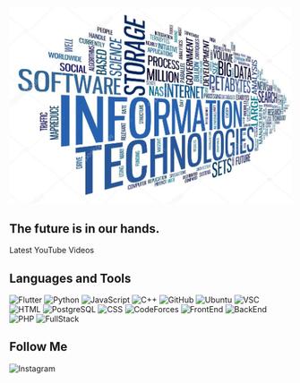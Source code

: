 [![Header](https://github.com/Malika939/Malika939/blob/main/assets/kartinka.jpg)]()

## The future is in our hands.

Latest YouTube Videos

## Languages and Tools
![Flutter](https://img.shields.io/badge/-Flutter-090909?style=for-the-badge&logo=flutter&logoColor=47C5FB)
![Python](https://img.shields.io/badge/-Python-092050?style=for-the-badge&logo=appveyor)
![JavaScript](https://img.shields.io/badge/-JavaScript-090909?style=for-the-badge&logo=appveyor)
![C++](https://img.shields.io/badge/-C++-1589F0?style=for-the-badge&logo=C%2b%2b&LogoColor=6296CC)
![GitHub](https://img.shields.io/badge/-GitHub-090909?style=for-the-badge&logo=appveyor)
![Ubuntu](https://img.shields.io/badge/-Ubuntu-f03c15?style=for-the-badge&logo=appveyor)
![VSC](https://img.shields.io/badge/-VSC-096090?style=for-the-badge&logo=appveyor)
![HTML](https://img.shields.io/badge/-HTML-090909?style=for-the-badge&logo=appveyor)
![PostgreSQL](https://img.shields.io/badge/-PostgreSQL-099040?style=for-the-badge&logo=appveyor)
![CSS](https://img.shields.io/badge/-CSS-090909?style=for-the-badge&logo=appveyor)
![CodeForces](https://img.shields.io/badge/-CodeForces-c5f015?style=for-the-badge&logo=appveyor)
![FrontEnd](https://img.shields.io/badge/-FrontEnd-090909?style=for-the-badge&logo=appveyor)
![BackEnd](https://img.shields.io/badge/-BackEnd-509080?style=for-the-badge&logo=appveyor)
![PHP](https://img.shields.io/badge/-PHP-090909?style=for-the-badge&logo=appveyor)
![FullStack](https://img.shields.io/badge/-Fullstack-505090?style=for-the-badge&logo=appveyor)

## Follow Me
![Instagram]()